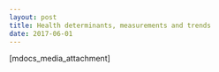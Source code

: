 ```yaml
---
layout: post
title: Health determinants, measurements and trends
date: 2017-06-01
---
```


[mdocs_media_attachment]